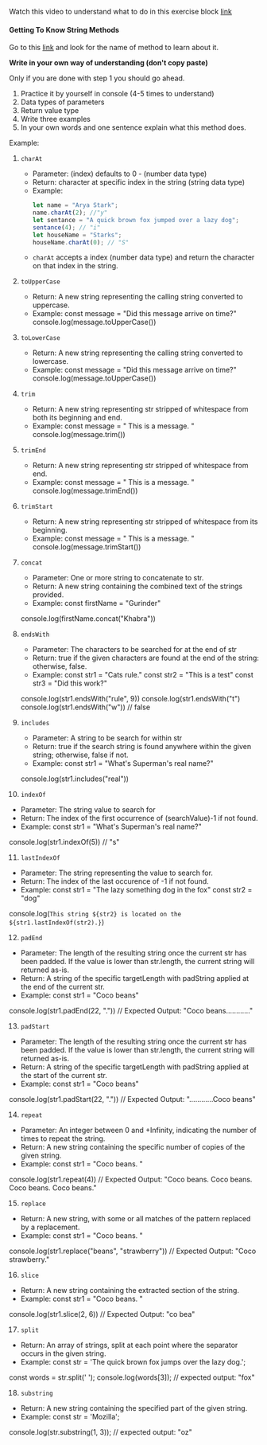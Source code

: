 Watch this video to understand what to do in this exercise block [link](https://www.youtube.com/watch?v=zGpplZj4zY0&feature=youtu.be)

#### Getting To Know String Methods

Go to this [link](https://developer.mozilla.org/en-US/docs/Web/JavaScript/Reference/Global_Objects/String) and look for the name of method to learn about it.

**Write in your own way of understanding (don't copy paste)**

Only if you are done with step 1 you should go ahead.

1. Practice it by yourself in console (4-5 times to understand)
2. Data types of parameters
3. Return value type
4. Write three examples
5. In your own words and one sentence explain what this method does.

Example:

1. `charAt`

   - Parameter: (index) defaults to 0 - (number data type)
   - Return: character at specific index in the string (string data type)
   - Example:
     ```js
     let name = "Arya Stark";
     name.charAt(2); //"y"
     let sentance = "A quick brown fox jumped over a lazy dog";
     sentance(4); // "i"
     let houseName = "Starks";
     houseName.charAt(0); // "S"
     ```
   - `charAt` accepts a index (number data type) and return the character on that index in the string.

2. `toUpperCase`

   - Return: A new string representing the calling string converted to uppercase.
   - Example:
   const message = "Did this message arrive on time?"
   console.log(message.toUpperCase())
     <!-- Expected output: "DID THIS MESSAGE ARRIVE ON TIME?" -->

3. `toLowerCase`

   - Return: A new string representing the calling string converted to lowercase.
   - Example:
   const message = "Did this message arrive on time?"
   console.log(message.toUpperCase())
     <!-- Expected output: "did this message arrive on time?" -->

4. `trim`

   - Return: A new string representing str stripped of whitespace from both its beginning and end.
   - Example:
   const message = " This is a message. "
   console.log(message.trim())
     <!-- Expected output: "This is a message." -->

5. `trimEnd`

   - Return: A new string representing str stripped of whitespace from end.
   - Example:
   const message = " This is a message. "
   console.log(message.trimEnd())
     <!-- Expected output: "  This is a message." -->

6. `trimStart`

   - Return: A new string representing str stripped of whitespace from its beginning.
   - Example:
   const message = " This is a message. "
   console.log(message.trimStart())
     <!-- Expected output: "This is a message.     " -->

7. `concat`

   - Parameter: One or more string to concatenate to str.
   - Return: A new string containing the combined text of the strings provided.
   - Example:
     const firstName = "Gurinder"

   console.log(firstName.concat("Khabra"))
     <!-- Expected output: "GurinderKhabra" -->

8. `endsWith`

   - Parameter: The characters to be searched for at the end of str
   - Return: true if the given characters are found at the end of the string: otherwise, false.
   - Example:
     const str1 = "Cats rule."
     const str2 = "This is a test"
     const str3 = "Did this work?"

   console.log(str1.endsWith("rule", 9))
   console.log(str1.endsWith("t")
   console.log(str1.endsWith("w")) // false

9. `includes`

   - Parameter: A string to be search for within str
   - Return: true if the search string is found anywhere within the given string; otherwise, false if not.
   - Example:
     const str1 = "What's Superman's real name?"

   console.log(str1.includes("real"))

10. `indexOf`

- Parameter: The string value to search for
- Return: The index of the first occurrence of (searchValue)-1 if not found.
- Example:
  const str1 = "What's Superman's real name?"

console.log(str1.indexOf(5)) // "s"

11. `lastIndexOf`

- Parameter: The string representing the value to search for.
- Return: The index of the last occurence of -1 if not found.
- Example:
  const str1 = "The lazy something dog in the fox"
  const str2 = "dog"

console.log(`This string ${str2} is located on the ${str1.lastIndexOf(str2).}`)

12. `padEnd`

- Parameter: The length of the resulting string once the current str has been padded. If the value is lower than str.length, the current string will returned as-is.
- Return: A string of the specific targetLength with padString applied at the end of the current str.
- Example:
  const str1 = "Coco beans"

console.log(str1.padEnd(22, "."))
// Expected Output: "Coco beans............"

13. `padStart`

- Parameter: The length of the resulting string once the current str has been padded. If the value is lower than str.length, the current string will returned as-is.
- Return: A string of the specific targetLength with padString applied at the start of the current str.
- Example:
  const str1 = "Coco beans"

console.log(str1.padStart(22, "."))
// Expected Output: "............Coco beans"

14. `repeat`

- Parameter: An integer between 0 and +Infinity, indicating the number of times to repeat the string.
- Return: A new string containing the specific number of copies of the given string.
- Example:
  const str1 = "Coco beans. "

console.log(str1.repeat(4))
// Expected Output: "Coco beans. Coco beans. Coco beans. Coco beans."

15. `replace`

- Return: A new string, with some or all matches of the pattern replaced by a replacement.
- Example:
  const str1 = "Coco beans. "

console.log(str1.replace("beans", "strawberry"))
// Expected Output: "Coco strawberry."

16. `slice`

- Return: A new string containing the extracted section of the string.
- Example:
  const str1 = "Coco beans. "

console.log(str1.slice(2, 6))
// Expected Output: "co bea"

17. `split`

- Return: An array of strings, split at each point where the separator occurs in the given string.
- Example:
  const str = 'The quick brown fox jumps over the lazy dog.';

const words = str.split(' ');
console.log(words[3]);
// expected output: "fox"

18. `substring`

- Return: A new string containing the specified part of the given string.
- Example:
  const str = 'Mozilla';

console.log(str.substring(1, 3));
// expected output: "oz"
